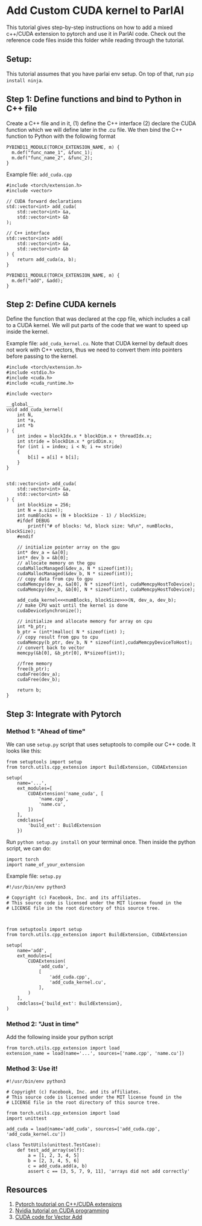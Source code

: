 # Add Custom CUDA kernel to ParlAI

This tutorial gives step-by-step instructions on how to add a mixed c++/CUDA extension to pytorch and use it in ParlAI code. Check out the reference code files inside this folder while reading through the tutorial.

## Setup:
This tutorial assumes that you have parlai env setup. On top of that, run `pip install ninja`. 

## Step 1: Define functions and bind to Python in C++ file
Create a C++ file and in it, (1) define the C++ interface (2) declare the CUDA function which we will define later in the .cu file. We then bind the C++ function to Python with the following format 
```
PYBIND11_MODULE(TORCH_EXTENSION_NAME, m) {
  m.def("func_name_1", &func_1);
  m.def("func_name_2", &func_2);
}
```
Example file: `add_cuda.cpp`
```
#include <torch/extension.h>
#include <vector>

// CUDA forward declarations
std::vector<int> add_cuda(
    std::vector<int> &a,
    std::vector<int> &b
);

// C++ interface
std::vector<int> add(
    std::vector<int> &a,
    std::vector<int> &b
) {
    return add_cuda(a, b);
}

PYBIND11_MODULE(TORCH_EXTENSION_NAME, m) {
  m.def("add", &add);
}
```

## Step 2: Define CUDA kernels
Define the function that was declared at the cpp file, which includes a call to a CUDA kernel. We will put parts of the code that we want to speed up inside the kernel.

Example file: `add_cuda_kernel.cu`. Note that CUDA kernel by default does not work with C++ vectors, thus we need to convert them into pointers before passing to the kernel.

```
#include <torch/extension.h>
#include <stdio.h>
#include <cuda.h>
#include <cuda_runtime.h>

#include <vector>

__global__
void add_cuda_kernel(
    int N,
    int *a, 
    int *b
) {
    int index = blockIdx.x * blockDim.x + threadIdx.x;
    int stride = blockDim.x * gridDim.x;
    for (int i = index; i < N; i += stride)
    {
        b[i] = a[i] + b[i];
    }
}


std::vector<int> add_cuda(
    std::vector<int> &a,
    std::vector<int> &b
) {
    int blockSize = 256;
    int N = a.size();
    int numBlocks = (N + blockSize - 1) / blockSize;
    #ifdef DEBUG
        printf("# of blocks: %d, block size: %d\n", numBlocks, blockSize);
    #endif

    // initialize pointer array on the gpu
    int* dev_a = &a[0];
    int* dev_b = &b[0];
    // allocate memory on the gpu 
    cudaMallocManaged(&dev_a, N * sizeof(int));
    cudaMallocManaged(&dev_b, N * sizeof(int));
    // copy data from cpu to gpu
    cudaMemcpy(dev_a, &a[0], N * sizeof(int), cudaMemcpyHostToDevice);
    cudaMemcpy(dev_b, &b[0], N * sizeof(int), cudaMemcpyHostToDevice);

    add_cuda_kernel<<<numBlocks, blockSize>>>(N, dev_a, dev_b);
    // make CPU wait until the kernel is done
    cudaDeviceSynchronize();

    // initialize and allocate memory for array on cpu
    int *b_ptr;
    b_ptr = (int*)malloc( N * sizeof(int) );
    // copy result from gpu to cpu
    cudaMemcpy(b_ptr, dev_b, N * sizeof(int),cudaMemcpyDeviceToHost); 
    // convert back to vector
    memcpy(&b[0], &b_ptr[0], N*sizeof(int)); 

    //free memory
    free(b_ptr);
    cudaFree(dev_a);
    cudaFree(dev_b);

    return b;
}
```

## Step 3: Integrate with Pytorch 
### Method 1: "Ahead of time" 
We can use `setup.py` script that uses setuptools to compile our C++ code. It looks like this:
```
from setuptools import setup
from torch.utils.cpp_extension import BuildExtension, CUDAExtension

setup(
    name='...',
    ext_modules=[
        CUDAExtension('name_cuda', [
            'name.cpp',
            'name.cu',
        ])
    ],
    cmdclass={
        'build_ext': BuildExtension
    })
```
Run `python setup.py install` on your terminal once. Then inside the python script, we can do: 
```
import torch
import name_of_your_extension
```

Example file: `setup.py`
```
#!/usr/bin/env python3

# Copyright (c) Facebook, Inc. and its affiliates.
# This source code is licensed under the MIT license found in the
# LICENSE file in the root directory of this source tree.



from setuptools import setup
from torch.utils.cpp_extension import BuildExtension, CUDAExtension

setup(
    name='add',
    ext_modules=[
        CUDAExtension(
            'add_cuda',
            [
                'add_cuda.cpp',
                'add_cuda_kernel.cu',
            ],
        )
    ],
    cmdclass={'build_ext': BuildExtension},
)
```

### Method 2: "Just in time"
Add the following inside your python script
```
from torch.utils.cpp_extension import load
extension_name = load(name='...', sources=['name.cpp', 'name.cu'])
```

### Method 3: Use it!

```
#!/usr/bin/env python3

# Copyright (c) Facebook, Inc. and its affiliates.
# This source code is licensed under the MIT license found in the
# LICENSE file in the root directory of this source tree.

from torch.utils.cpp_extension import load
import unittest

add_cuda = load(name='add_cuda', sources=['add_cuda.cpp', 'add_cuda_kernel.cu'])

class TestUtils(unittest.TestCase):
    def test_add_array(self):
        a = [1, 2, 3, 4, 5]
        b = [2, 3, 4, 5, 6]
        c = add_cuda.add(a, b)
        assert c == [3, 5, 7, 9, 11], 'arrays did not add correctly'
```

## Resources
1. [Pytorch toutorial on C++/CUDA extensions](https://pytorch.org/tutorials/advanced/cpp_extension.html#writing-a-mixed-c-cuda-extension)
2. [Nvidia tutorial on CUDA programming](https://developer.nvidia.com/blog/even-easier-introduction-cuda/)
3. [CUDA code for Vector Add](http://selkie.macalester.edu/csinparallel/modules/ConceptDataDecomposition/build/html/Decomposition/CUDA_VecAdd.html)
